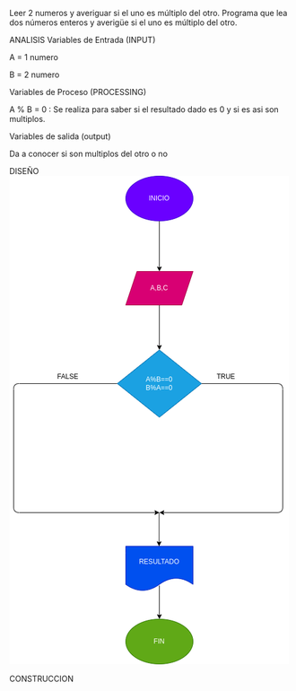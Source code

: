 Leer 2 numeros y averiguar si el uno es múltiplo del otro.
Programa que lea dos números enteros y averigüe si el uno es múltiplo del otro.

ANALISIS
Variables de Entrada (INPUT)

A = 1 numero

B = 2 numero

Variables de Proceso (PROCESSING)

A % B = 0 : Se realiza para saber si el resultado dado es 0 y si es asi son multiplos.

Variables de salida (output)

Da a conocer si son multiplos del otro o no

DISEÑO
![Diagrama.drawio](diagrama.png "diagrama.drawio")

CONSTRUCCION
